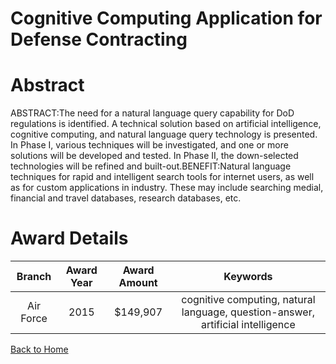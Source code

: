 
Cognitive Computing Application for Defense Contracting
=======================================================

# Abstract


ABSTRACT:The need for a natural language query capability for DoD regulations is identified. A technical solution based on artificial intelligence, cognitive computing, and natural language query technology is presented. In Phase I, various techniques will be investigated, and one or more solutions will be developed and tested. In Phase II, the down-selected technologies will be refined and built-out.BENEFIT:Natural language techniques for rapid and intelligent search tools for internet users, as well as for custom applications in industry. These may include searching medial, financial and travel databases, research databases, etc.  

# Award Details

|Branch|Award Year|Award Amount|Keywords|
| :---: | :---: | :---: | :---: |
|Air Force|2015|$149,907|cognitive computing, natural language, question-answer, artificial intelligence|
  
  


[Back to Home](https://github.com/chrischow/dod_sbir_awards)